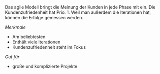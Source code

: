 Das agile Modell bringt die Meinung der Kunden in jede Phase mit ein. Die Kundenzufriedenheit hat Prio. 1. Weil man außerdem die Iterationen hat, können die Erfolge gemessen werden.

*Merkmale*
- Am beliebtesten
- Enthält viele Iterationen
- Kundenzufriedenheit steht im Fokus

*Gut für*
- große und komplizierte Projekte